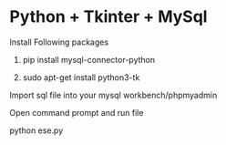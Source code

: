 # Python + Tkinter + MySql

Install Following packages
  
  1) pip install mysql-connector-python
  
  2) sudo apt-get install python3-tk

Import sql file into your mysql workbench/phpmyadmin


Open command prompt and run file

  python ese.py
